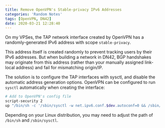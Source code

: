 ```yaml
---
title: Remove OpenVPN's Stable-privacy IPv6 Addresses
categories: 'Random Notes'
tags: [OpenVPN, DN42]
date: 2020-03-21 12:28:40
---
```


On my VPSes, the TAP network interface created by OpenVPN has a randomly-generated IPv6 address with scope `stable-privacy`.

This address itself is created randomly to prevent tracking users by their IPv6 addresses. But when building a network in DN42, BGP handshakes may originate from this address (rather than your manually assigned link-local address) and fail for mismatching origin/IP.

The solution is to configure the TAP interfaces with sysctl, and disable the automatic address generation options. OpenVPN can be configured to run `sysctl` automatically when creating the interface:

```bash
# Add to OpenVPN's config file
script-security 2
up "/bin/sh -c '/sbin/sysctl -w net.ipv6.conf.$dev.autoconf=0 && /sbin/sysctl -w net.ipv6.conf.$dev.accept_ra=0 && /sbin/sysctl -w net.ipv6.conf.$dev.addr_gen_mode=1'"
```

Depending on your Linux distribution, you may need to adjust the path of `/bin/sh` and `/sbin/sysctl`.
